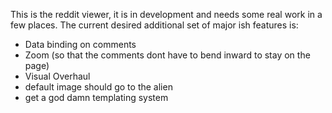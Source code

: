 This is the reddit viewer, it is in development and needs some real work in a few places.
The current desired additional set of major ish features is:

- Data binding on comments
- Zoom (so that the comments dont have to bend inward to stay on the page)
- Visual Overhaul
- default image should go to the alien
- get a god damn templating system
